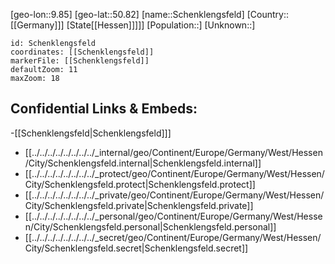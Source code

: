 ﻿---
location: [50.82,9.85]
mapzoom: [7,12] 
mapmarker: city 
type: City
tags:
- geo/City


SpocWebEntityId: 34008
isDeleted: false
confidential: public

---
[geo-lon::9.85]
[geo-lat::50.82]
[name::Schenklengsfeld]
[Country::[[Germany]]]
[State[[Hessen]]]]]
[Population::]
[Unknown::]


```leaflet
id: Schenklengsfeld
coordinates: [[Schenklengsfeld]]
markerFile: [[Schenklengsfeld]]
defaultZoom: 11 
maxZoom: 18
```


## Confidential Links & Embeds: 
-[[Schenklengsfeld|Schenklengsfeld]]] 
- [[../../../../../../../../_internal/geo/Continent/Europe/Germany/West/Hessen/City/Schenklengsfeld.internal|Schenklengsfeld.internal]] 
- [[../../../../../../../../_protect/geo/Continent/Europe/Germany/West/Hessen/City/Schenklengsfeld.protect|Schenklengsfeld.protect]] 
- [[../../../../../../../../_private/geo/Continent/Europe/Germany/West/Hessen/City/Schenklengsfeld.private|Schenklengsfeld.private]] 
- [[../../../../../../../../_personal/geo/Continent/Europe/Germany/West/Hessen/City/Schenklengsfeld.personal|Schenklengsfeld.personal]] 
- [[../../../../../../../../_secret/geo/Continent/Europe/Germany/West/Hessen/City/Schenklengsfeld.secret|Schenklengsfeld.secret]] 
